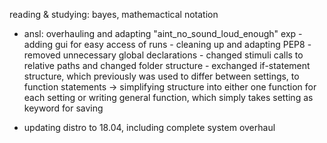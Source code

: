 reading & studying: bayes, mathemactical notation

- ansl: overhauling and adapting "aint_no_sound_loud_enough" exp
      - adding gui for easy access of runs
      - cleaning up and adapting PEP8
      - removed unnecessary global declarations
      - changed stimuli calls to relative paths and changed folder structure
      - exchanged if-statement structure, which previously was used to differ between settings, to function statements
        -> simplifying structure into either one function for each setting or writing general function, which simply
           takes setting as keyword for saving
           
- updating distro to 18.04, including complete system overhaul
